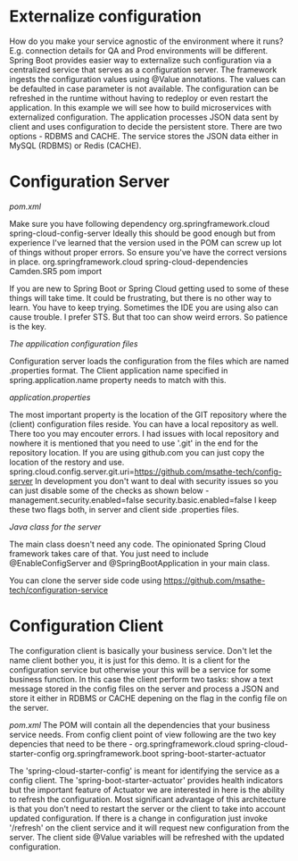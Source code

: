 # Externalize configuration
How do you make your service agnostic of the environment where it runs? 
E.g. connection details for QA and Prod environments will be different. 
Spring Boot provides easier way to externalize such configuration via a centralized service that serves as a configuration server.
The framework ingests the configuration values using @Value annotations. 
The values can be defaulted in case parameter is not available.
The configuration can be refreshed in the runtime without having to redeploy or even restart the application.
In this example we will see how to build microservices with externalized configuration.
The application processes JSON data sent by client and uses configuration to decide the persistent store. 
There are two options - RDBMS and CACHE. The service stores the JSON data either in MySQL (RDBMS) or Redis (CACHE).

# Configuration Server
*pom.xml*

Make sure you have following dependency 
<dependency>
  <groupId>org.springframework.cloud</groupId>
  <artifactId>spring-cloud-config-server</artifactId>
</dependency>
Ideally this should be good enough but from experience I've learned that the version used in the POM can screw up lot of things without 
proper errors. So ensure you've have the correct versions in place. 
<dependencyManagement>
        <dependencies>
            <dependency>
                <groupId>org.springframework.cloud</groupId>
                <artifactId>spring-cloud-dependencies</artifactId>
                <version>Camden.SR5</version>
                <type>pom</type>
                <scope>import</scope>
            </dependency>

If you are new to Spring Boot or Spring Cloud getting used to some of these things will take time. It could be frustrating, but there is no other way to learn. You have to keep trying. Sometimes the IDE you are using also can cause trouble. I prefer STS. But that too can show weird errors. So patience is the key. 

*The appilication configuration files*

Configuration server loads the configuration from the files which are named <application-name>.properties format. The Client application name specified in spring.application.name property needs to match with this. 

*application.properties*

The most important property is the location of the GIT repository where the (client) configuration files reside. You can have a local repository as well. There too you may encouter errors. I had issues with local repository and nowhere it is mentioned that you need to use '.git' in the end for the repository location. If you are using github.com you can just copy the location of the restory and use. 
spring.cloud.config.server.git.uri=https://github.com/msathe-tech/config-server
In development you don't want to deal with security issues so you can just disable some of the checks as shown below - 
management.security.enabled=false
security.basic.enabled=false
I keep these two flags both, in server and client side .properties files. 

*Java class for the server*

The main class doesn't need any code. The opinionated Spring Cloud framework takes care of that. You just need to include @EnableConfigServer and @SpringBootApplication in your main class. 

You can clone the server side code using https://github.com/msathe-tech/configuration-service

# Configuration Client
The configuration client is basically your business service. Don't let the name client bother you, it is just for this demo. It is a client for the configuration service but otherwise your this will be a service for some business function. In this case the client perform two tasks: show a text message stored in the config files on the server and process a JSON and store it either in RDBMS or CACHE depening on the flag in the config file on the server. 

*pom.xml*
The POM will contain all the dependencies that your business service needs. From config client point of view following are the two key depencies that need to be there - 
<dependency>
    <groupId>org.springframework.cloud</groupId>
    <artifactId>spring-cloud-starter-config</artifactId>
</dependency>
<dependency>
    <groupId>org.springframework.boot</groupId>
    <artifactId>spring-boot-starter-actuator</artifactId>
</dependency>

The 'spring-cloud-starter-config' is meant for identifying the service as a config client. The 'spring-boot-starter-actuator' provides health indicators but the important feature of Actuator we are interested in here is the ability to refresh the configuration. Most significant advantage of this architecture is that you don't need to restart the server or the client to take into account updated configuration. If there is a change in configuration just invoke '/refresh' on the client service and it will request new configuration from the server. The client side @Value variables will be refreshed with the updated configuration. 





